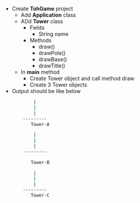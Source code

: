 * Create __TohGame__ project
    * Add __Application__ class
    * ADd __Tower__ class
        * Fields
            * String name
        * Methods
            * draw()
            * drawPole()
            * drawBase()
            * drawTitle()
    * In __main__ method
        * Create Tower object and call method draw
        * Create 3 Tower objects
* Output should be like below
    ```cmd
            |
            |
            |
        ---------
           Tower-A
    
            |
            |
            |
        ---------

           Tower-B

            |
            |
            |
        ---------
           Tower-C
    ```        